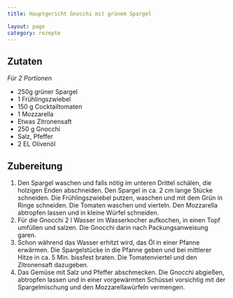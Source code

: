```yaml
---
title: Hauptgericht Gnocchi mit grünem Spargel

layout: page
category: rezepte
---
```


Zutaten
-------
*Für 2 Portionen*

- 250g grüner Spargel
- 1 Frühlingszwiebel
- 150 g Cocktailtomaten
- 1 Mozzarella
- Etwas Zitronensaft
- 250 g Gnocchi
- Salz, Pfeffer
- 2 EL Olivenöl

Zubereitung
-----------
1. Den Spargel waschen und falls nötig im unteren Drittel schälen, die holzigen Enden abschneiden. 
Den Spargel in ca. 2 cm lange Stücke schneiden. Die Frühlingszwiebel putzen, waschen und mit dem Grün in Ringe schneiden. 
Die Tomaten waschen und vierteln. Den Mozzarella abtropfen lassen und in kleine Würfel schneiden.
2. Für die Gnocchi 2 l Wasser im Wasserkocher aufkochen, in einen Topf umfüllen und salzen. Die Gnocchi darin nach Packungsanweisung garen.
3. Schon während das Wasser erhitzt wird, das Öl in einer Pfanne erwärmen. 
Die Spargelstücke in die Pfanne geben und bei mittlerer Hitze in ca. 5 Min. bissfest braten. Die Tomatenviertel und den Zitronensaft dazugeben. 
4. Das Gemüse mit Salz und Pfeffer abschmecken. Die Gnocchi abgießen, abtropfen lassen und in einer vorgewärmten Schüssel vorsichtig 
mit der Spargelmischung und den Mozzarellawürfeln vermengen.
